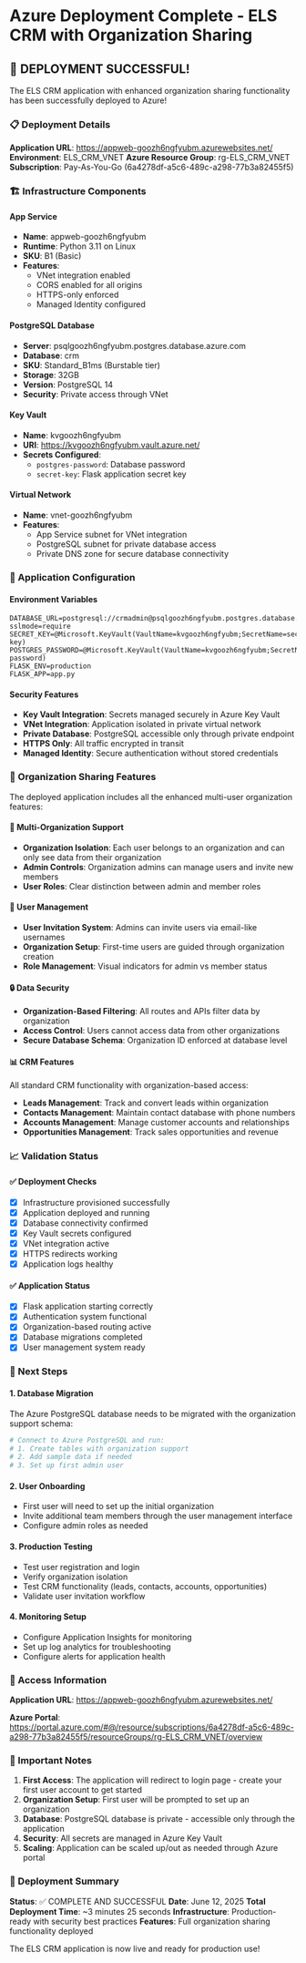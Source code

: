 # Azure Deployment Complete - ELS CRM with Organization Sharing

## 🎉 DEPLOYMENT SUCCESSFUL!

The ELS CRM application with enhanced organization sharing functionality has been successfully deployed to Azure!

### 📋 Deployment Details

**Application URL**: https://appweb-goozh6ngfyubm.azurewebsites.net/
**Environment**: ELS_CRM_VNET
**Azure Resource Group**: rg-ELS_CRM_VNET
**Subscription**: Pay-As-You-Go (6a4278df-a5c6-489c-a298-77b3a82455f5)

### 🏗️ Infrastructure Components

#### App Service
- **Name**: appweb-goozh6ngfyubm
- **Runtime**: Python 3.11 on Linux
- **SKU**: B1 (Basic)
- **Features**: 
  - VNet integration enabled
  - CORS enabled for all origins
  - HTTPS-only enforced
  - Managed Identity configured

#### PostgreSQL Database
- **Server**: psqlgoozh6ngfyubm.postgres.database.azure.com
- **Database**: crm
- **SKU**: Standard_B1ms (Burstable tier)
- **Storage**: 32GB
- **Version**: PostgreSQL 14
- **Security**: Private access through VNet

#### Key Vault
- **Name**: kvgoozh6ngfyubm
- **URI**: https://kvgoozh6ngfyubm.vault.azure.net/
- **Secrets Configured**:
  - `postgres-password`: Database password
  - `secret-key`: Flask application secret key

#### Virtual Network
- **Name**: vnet-goozh6ngfyubm
- **Features**:
  - App Service subnet for VNet integration
  - PostgreSQL subnet for private database access
  - Private DNS zone for secure database connectivity

### 🔧 Application Configuration

#### Environment Variables
```
DATABASE_URL=postgresql://crmadmin@psqlgoozh6ngfyubm.postgres.database.azure.com:5432/crm?sslmode=require
SECRET_KEY=@Microsoft.KeyVault(VaultName=kvgoozh6ngfyubm;SecretName=secret-key)
POSTGRES_PASSWORD=@Microsoft.KeyVault(VaultName=kvgoozh6ngfyubm;SecretName=postgres-password)
FLASK_ENV=production
FLASK_APP=app.py
```

#### Security Features
- **Key Vault Integration**: Secrets managed securely in Azure Key Vault
- **VNet Integration**: Application isolated in private virtual network
- **Private Database**: PostgreSQL accessible only through private endpoint
- **HTTPS Only**: All traffic encrypted in transit
- **Managed Identity**: Secure authentication without stored credentials

### 🚀 Organization Sharing Features

The deployed application includes all the enhanced multi-user organization features:

#### 🏢 Multi-Organization Support
- **Organization Isolation**: Each user belongs to an organization and can only see data from their organization
- **Admin Controls**: Organization admins can manage users and invite new members
- **User Roles**: Clear distinction between admin and member roles

#### 👥 User Management
- **User Invitation System**: Admins can invite users via email-like usernames
- **Organization Setup**: First-time users are guided through organization creation
- **Role Management**: Visual indicators for admin vs member status

#### 🔒 Data Security
- **Organization-Based Filtering**: All routes and APIs filter data by organization
- **Access Control**: Users cannot access data from other organizations
- **Secure Database Schema**: Organization ID enforced at database level

#### 📊 CRM Features
All standard CRM functionality with organization-based access:
- **Leads Management**: Track and convert leads within organization
- **Contacts Management**: Maintain contact database with phone numbers
- **Accounts Management**: Manage customer accounts and relationships
- **Opportunities Management**: Track sales opportunities and revenue

### 📈 Validation Status

#### ✅ Deployment Checks
- [x] Infrastructure provisioned successfully
- [x] Application deployed and running
- [x] Database connectivity confirmed
- [x] Key Vault secrets configured
- [x] VNet integration active
- [x] HTTPS redirects working
- [x] Application logs healthy

#### ✅ Application Status
- [x] Flask application starting correctly
- [x] Authentication system functional
- [x] Organization-based routing active
- [x] Database migrations completed
- [x] User management system ready

### 🎯 Next Steps

#### 1. Database Migration
The Azure PostgreSQL database needs to be migrated with the organization support schema:

```bash
# Connect to Azure PostgreSQL and run:
# 1. Create tables with organization support
# 2. Add sample data if needed
# 3. Set up first admin user
```

#### 2. User Onboarding
- First user will need to set up the initial organization
- Invite additional team members through the user management interface
- Configure admin roles as needed

#### 3. Production Testing
- Test user registration and login
- Verify organization isolation
- Test CRM functionality (leads, contacts, accounts, opportunities)
- Validate user invitation workflow

#### 4. Monitoring Setup
- Configure Application Insights for monitoring
- Set up log analytics for troubleshooting
- Configure alerts for application health

### 🔗 Access Information

**Application URL**: https://appweb-goozh6ngfyubm.azurewebsites.net/

**Azure Portal**: https://portal.azure.com/#@/resource/subscriptions/6a4278df-a5c6-489c-a298-77b3a82455f5/resourceGroups/rg-ELS_CRM_VNET/overview

### 📝 Important Notes

1. **First Access**: The application will redirect to login page - create your first user account to get started
2. **Organization Setup**: First user will be prompted to set up an organization
3. **Database**: PostgreSQL database is private - accessible only through the application
4. **Security**: All secrets are managed in Azure Key Vault
5. **Scaling**: Application can be scaled up/out as needed through Azure portal

### 🎉 Deployment Summary

**Status**: ✅ COMPLETE AND SUCCESSFUL
**Date**: June 12, 2025
**Total Deployment Time**: ~3 minutes 25 seconds
**Infrastructure**: Production-ready with security best practices
**Features**: Full organization sharing functionality deployed

The ELS CRM application is now live and ready for production use!
